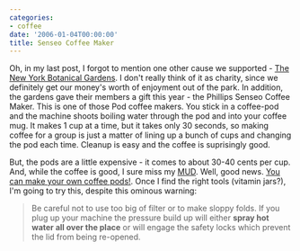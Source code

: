 ```yaml
---
categories:
- coffee
date: '2006-01-04T00:00:00'
title: Senseo Coffee Maker
---
```



Oh, in my last post, I forgot to mention one other cause we supported - [The New York Botanical Gardens](http://nybg.org). I don't really think of it as charity, since we definitely get our money's worth of enjoyment out of the park. In addition, the gardens gave their members a gift this year - the Phillips Senseo Coffee Maker. This is one of those Pod coffee makers. You stick in a coffee-pod and the machine shoots boiling water through the pod and into your coffee mug. It makes 1 cup at a time, but it takes only 30 seconds, so making coffee for a group is just a matter of lining up a bunch of cups and changing the pod each time. Cleanup is easy and the coffee is suprisingly good.

But, the pods are a little expensive - it comes to about 30-40 cents per cup. And, while the coffee is good, I sure miss my [MUD](http://www.themudtruck.com/). Well, good news. [You can make your own coffee pods!](http://www.ineedcoffee.com/04/coffeepods/). Once I find the right tools (vitamin jars?), I'm going to try this, despite this ominous warning:

>Be careful not to use too big of filter or to make sloppy folds. If you plug up your machine the pressure build up will either **spray hot water all over the place** or will engage the safety locks which prevent the lid from being re-opened.
